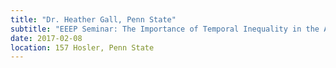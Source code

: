 ```yaml
---
title: "Dr. Heather Gall, Penn State"
subtitle: "EEEP Seminar: The Importance of Temporal Inequality in the Assessment & Design of BMPs"
date: 2017-02-08
location: 157 Hosler, Penn State
---
```


